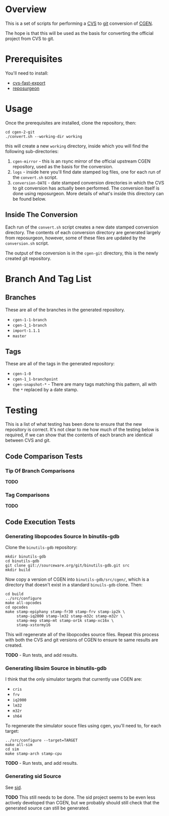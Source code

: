 # Overview

This is a set of scripts for performing
a [CVS](http://www.nongnu.org/cvs/) to [git](https://git-scm.com/)
conversion of [CGEN](https://www.sourceware.org/cgen/).

The hope is that this will be used as the basis for converting the
official project from CVS to git.

# Prerequisites

You'll need to install:

* [cvs-fast-export](http://www.catb.org/esr/cvs-fast-export/)
* [reposurgeon](http://www.catb.org/esr/reposurgeon/)

# Usage

Once the prerequisites are installed, clone the repository, then:

```
cd cgen-2-git
./convert.sh --working-dir working
```

this will create a new `working` directory, inside which you will find
the following sub-directories:

1. `cgen-mirror` - this is an rsync mirror of the official upstream
   CGEN repository, used as the basis for the conversion.
2. `logs` - inside here you'll find date stamped log files, one for
   each run of the `convert.sh` script.
3. `conversion-DATE` - date stamped conversion directories in which
   the CVS to git conversion has actually been performed.  The
   conversion itself is done using reposurgeon.  More details of
   what's inside this directory can be found below.

## Inside The Conversion

Each run of the `convert.sh` script creates a new date stamped
conversion directory.  The contents of each conversion directory are
generated largely from reposurgeon, however, some of these files are
updated by the `conversion.sh` script.

The output of the conversion is in the `cgen-git` directory, this is
the newly created git repository.

# Branch And Tag List

## Branches

These are all of the branches in the generated repository.

* `cgen-1-1-branch`
* `cgen-1_1-branch`
* `import-1.1.1`
* `master`

## Tags

These are all of the tags in the generated repository:

* `cgen-1-0`
* `cgen-1_1-branchpoint`
* `cgen-snapshot-*` - There are many tags matching this pattern, all
  with the `*` replaced by a date stamp.

# Testing

This is a list of what testing has been done to ensure that the new
repository is correct.  It's not clear to me how much of the testing
below is required, if we can show that the contents of each branch are
identical between CVS and git.

## Code Comparison Tests

### Tip Of Branch Comparisons

**TODO**

### Tag Comparisons

**TODO**

## Code Execution Tests

### Generating libopcodes Source In binutils-gdb

Clone the `binutils-gdb` repository:

```
mkdir binutils-gdb
cd binutils-gdb
git clone git://sourceware.org/git/binutils-gdb.git src
mkdir build
```

Now copy a version of CGEN into `binutils-gdb/src/cgen/`, which is a
directory that doesn't exist in a standard `binuils-gdb` clone.  Then:

```
cd build
../src/configure
make all-opcodes
cd opcodes
make stamp-epiphany stamp-fr30 stamp-frv stamp-ip2k \
     stamp-iq2000 stamp-lm32 stamp-m32c stamp-m32r \
     stamp-mep stamp-mt stamp-or1k stamp-xc16x \
     stamp-xstormy16
```

This will regenerate all of the libopcodes source files.  Repeat this
process with both the CVS and git versions of CGEN to ensure te same
results are created.

**TODO** - Run tests, and add results.

### Generating libsim Source in binutils-gdb

I think that the only simulator targets that currently use CGEN are:

* `cris`
* `frv`
* `iq2000`
* `lm32`
* `m32r`
* `sh64`

To regenerate the simulator souce files using cgen, you'll need to,
for each target:

```
../src/configure --target=TARGET
make all-sim
cd sim
make stamp-arch stamp-cpu
```

**TODO** - Run tests, and add results.

### Generating sid Source

See [sid](https://sourceware.org/sid/).

**TODO** This still needs to be done.  The sid project seems to be
even less actively developed than CGEN, but we probably should still
check that the generated source can still be generated.
